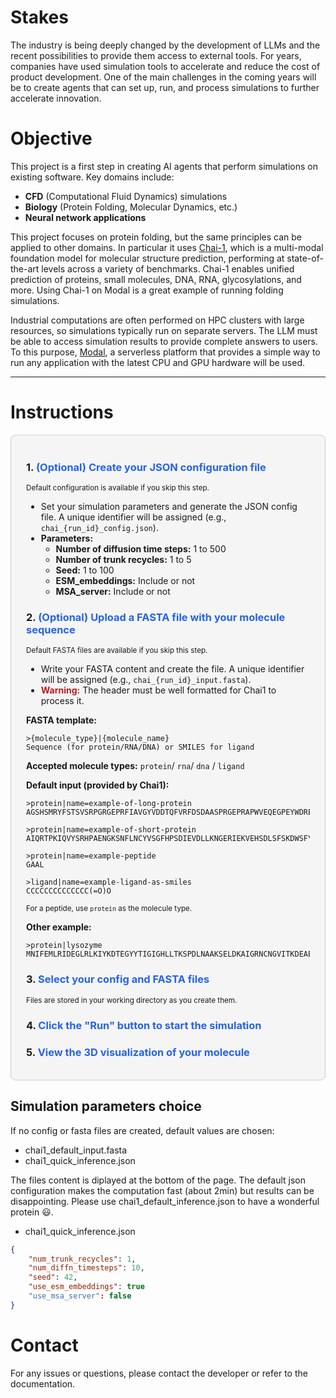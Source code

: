 <style>
code[class*="language-bash"], pre[class*="language-bash"] {
  background: #fff !important;
}
</style>

# Stakes

The industry is being deeply changed by the development of LLMs and the recent possibilities to provide them access to external tools. For years, companies have used simulation tools to accelerate and reduce the cost of product development. One of the main challenges in the coming years will be to create agents that can set up, run, and process simulations to further accelerate innovation.

# Objective

This project is a first step in creating AI agents that perform simulations on existing software. Key domains include:
- **CFD** (Computational Fluid Dynamics) simulations
- **Biology** (Protein Folding, Molecular Dynamics, etc.)
- **Neural network applications**

This project focuses on protein folding, but the same principles can be applied to other domains. In particular it uses [Chai-1](https://www.chaidiscovery.com/blog/introducing-chai-1), which is a multi-modal foundation model for molecular structure prediction, performing at state-of-the-art levels across a variety of benchmarks. Chai-1 enables unified prediction of proteins, small molecules, DNA, RNA, glycosylations, and more. Using Chai-1 on Modal is a great example of running folding simulations.

Industrial computations are often performed on HPC clusters with large resources, so simulations typically run on separate servers. The LLM must be able to access simulation results to provide complete answers to users. To this purpose, [Modal](https://modal.com/), a serverless platform that provides a simple way to run any application with the latest CPU and GPU hardware will be used.

---

# Instructions

<div style="background-color:#f5f5f5; border-radius:8px; padding:18px 24px; margin-bottom:24px; border:1px solid #cccccc;">

### 1. <span style="color:#2563eb;">(Optional) Create your JSON configuration file</span>
<small>Default configuration is available if you skip this step.</small>

- Set your simulation parameters and generate the JSON config file. A unique identifier will be assigned (e.g., `chai_{run_id}_config.json`).
- **Parameters:**
  - <b>Number of diffusion time steps:</b> 1 to 500
  - <b>Number of trunk recycles:</b> 1 to 5
  - <b>Seed:</b> 1 to 100
  - <b>ESM_embeddings:</b> Include or not
  - <b>MSA_server:</b> Include or not

### 2. <span style="color:#2563eb;">(Optional) Upload a FASTA file with your molecule sequence</span>
<small>Default FASTA files are available if you skip this step.</small>

- Write your FASTA content and create the file. A unique identifier will be assigned (e.g., `chai_{run_id}_input.fasta`).
- <b style="color:#b91c1c;">Warning:</b> The header must be well formatted for Chai1 to process it.

**FASTA template:**
```fasta
>{molecule_type}|{molecule_name}
Sequence (for protein/RNA/DNA) or SMILES for ligand
```

**Accepted  molecule types:** 
 `protein`/ `rna`/  `dna` / `ligand`

**Default input (provided by Chai1):**
```fasta
>protein|name=example-of-long-protein
AGSHSMRYFSTSVSRPGRGEPRFIAVGYVDDTQFVRFDSDAASPRGEPRAPWVEQEGPEYWDRETQKYKRQAQTDRVSLRNLRGYYNQSEAGSHTLQWMFGCDLGPDGRLLRGYDQSAYDGKDYIALNEDLRSWTAADTAAQITQRKWEAAREAEQRRAYLEGTCVEWLRRYLENGKETLQRAEHPKTHVTHHPVSDHEATLRCWALGFYPAEITLTWQWDGEDQTQDTELVETRPAGDGTFQKWAAVVVPSGEEQRYTCHVQHEGLPEPLTLRWEP

>protein|name=example-of-short-protein
AIQRTPKIQVYSRHPAENGKSNFLNCYVSGFHPSDIEVDLLKNGERIEKVEHSDLSFSKDWSFYLLYYTEFTPTEKDEYACRVNHVTLSQPKIVKWDRDM

>protein|name=example-peptide
GAAL

>ligand|name=example-ligand-as-smiles
CCCCCCCCCCCCCC(=O)O
```
<small>For a peptide, use `protein` as the molecule type.</small>

**Other example:**
```fasta
>protein|lysozyme
MNIFEMLRIDEGLRLKIYKDTEGYYTIGIGHLLTKSPDLNAAKSELDKAIGRNCNGVITKDEAEKLFNQDVDAAVRGILRNAKLKPVYDSLDAVRRCAAINQVFQMGETGVAGFTNSLRMLQQKRWDEAAVNLAKSRWYNQTPDRAKRVITTFRTGTWDAYKNL
```
### 3. <span style="color:#2563eb;">Select your config and FASTA files</span>
<small>Files are stored in your working directory as you create them.</small>

### 4. <span style="color:#2563eb;">Click the "Run" button to start the simulation</span>

### 5. <span style="color:#2563eb;">View the 3D visualization of your molecule</span>
</div>

## Simulation parameters choice       
If no config or fasta files are created, default values are chosen:
- chai1_default_input.fasta
- chai1_quick_inference.json

The files content is diplayed at the bottom of the page.
The default json configuration makes the computation fast (about 2min) but results can be disappointing. 
Please use chai1_default_inference.json to have a wonderful protein 😃.

- chai1_quick_inference.json
```json
{
    "num_trunk_recycles": 1,
    "num_diffn_timesteps": 10,
    "seed": 42,
    "use_esm_embeddings": true
    "use_msa_server": false
}
```

# Contact
For any issues or questions, please contact the developer or refer to the documentation.
